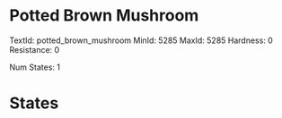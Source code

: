 # Potted Brown Mushroom
TextId: potted_brown_mushroom
MinId: 5285
MaxId: 5285
Hardness: 0
Resistance: 0

Num States: 1
# States
```

```